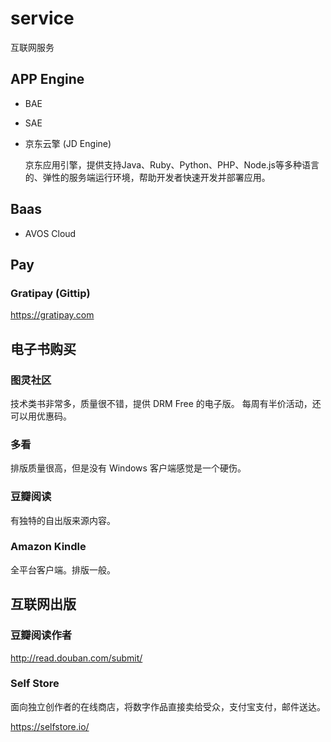 # service

互联网服务

## APP Engine

- BAE

- SAE

- 京东云擎 (JD Engine)

    京东应用引擎，提供支持Java、Ruby、Python、PHP、Node.js等多种语言的、弹性的服务端运行环境，帮助开发者快速开发并部署应用。

## Baas

- AVOS Cloud

## Pay

### Gratipay (Gittip)

https://gratipay.com

## 电子书购买

### 图灵社区

技术类书非常多，质量很不错，提供 DRM Free 的电子版。
每周有半价活动，还可以用优惠码。

### 多看

排版质量很高，但是没有 Windows 客户端感觉是一个硬伤。

### 豆瓣阅读

有独特的自出版来源内容。

### Amazon Kindle

全平台客户端。排版一般。

## 互联网出版

### 豆瓣阅读作者

http://read.douban.com/submit/

### Self Store

面向独立创作者的在线商店，将数字作品直接卖给受众，支付宝支付，邮件送达。

https://selfstore.io/
